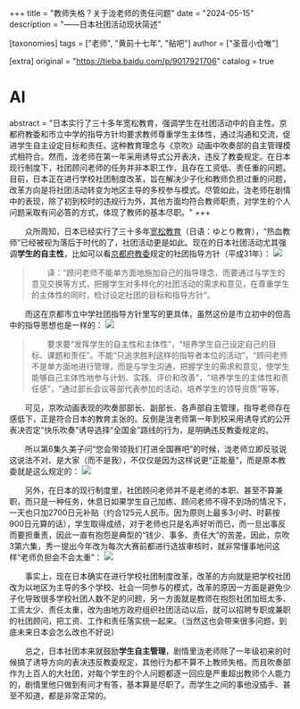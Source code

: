 +++
title = "教师失格？关于泷老师的责任问题"
date = "2024-05-15"
description = "——日本社团活动现状简述"

[taxonomies]
tags = ["老师", "黄前十七年", "贴吧"]
author = ["圣音小仓唯"]

[extra]
original = "https://tieba.baidu.com/p/9017921706"
catalog = true
# AI 
abstract = "日本实行了三十多年宽松教育，强调学生在社团活动中的自主性。京都府教委和市立中学的指导方针均要求教师尊重学生主体性，通过沟通和交流，促进学生自主设定目标和责任。这种教育理念与《京吹》动画中吹奏部的自主管理模式相符合。然而，泷老师在第一年采用诱导式公开表决，违反了教委规定。在日本现行制度下，社团顾问老师的任务并非本职工作，且存在工资低、责任重的问题。目前，日本正在进行学校社团制度改革，旨在解决少子化和教师负担过重的问题，改革方向是将社团活动转变为地区主导的多校参与模式。尽管如此，泷老师在剧情中的表现，除了初到校时的违规行为外，其他方面均符合教师职责，对学生的个人问题采取有问必答的方式，体现了教师的基本尽职。"
+++

&emsp;&emsp;众所周知，日本已经实行了三十多年[宽松教育](https://zh.wikipedia.org/zh-cn/%E5%AF%AC%E8%A3%95%E6%95%99%E8%82%B2)（日语：ゆとり教育），“热血教师”已经被视为落后于时代的了，社团活动更是如此。现在的日本社团活动尤其强调**学生的自主性**，比如可以看[京都府教委](https://www.kyoto-be.ne.jp/kyoto-be/)规定的社团指导方针（平成31年）：
![](/images/关于泷老师的责任问题/1.jpg)

>&emsp;&emsp;译：“顾问老师不能单方面地施加自己的指导理念，而要通过与学生的意见交换等方式，把握学生对多样化的社团活动的需求和意见，在尊重学生的主体性的同时，检讨设定社团的目标和指导方针”。

&emsp;&emsp;而这在京都市立中学社团指导方针里写的更具体，虽然这份是市立初中的但高中的指导思想也是一样的：
![](/images/关于泷老师的责任问题/2.jpg)

>&emsp;&emsp;要求要“发挥学生的自主性和主体性”，“培养学生自己设定自己的目标、课题和责任”。不能“只追求胜利这样的指导者本位的活动”，“顾问老师不是单方面地进行管理，而是与学生沟通，把握学生的需求和意见，使学生能够自己主体性地参与计划、实践、评价和改善”，“培养学生的主体性和责任感”，“通过部长会议等部代表参加的活动，培养学生的领导资质”等等。

&emsp;&emsp;可见，京吹动画表现的吹奏部部长、副部长、各声部自主管理，指导老师存在感低下，正是符合日本的教育主张的。反倒是泷老师第一年到校采用诱导式的公开表决否定“快乐吹奏”诱导选择“全国金”路线的行为，是明确违反教委规定的。

&emsp;&emsp;所以第6集久美子问“您会带领我们打进全国赛吧”的时候，泷老师立即反驳说这说法不对、是大家（而不是我），不仅仅是因为这样说更“正能量”，而是原本教委就是这么规定的：
![](/images/关于泷老师的责任问题/3.jpg)

&emsp;&emsp;另外，在日本的现行制度里，社团顾问老师并不是老师的本职、甚至不算兼职，而只是一种任务，休息日如果学生自己加练、顾问老师不得不到场的情况下，一天也只加2700日元补贴（约合125元人民币。因为原则上最多3小时、时薪按900日元算的话），学生取得成绩，对于老师也只是名声好听而已，而一旦出事反而要担重责，因此一直有抱怨是典型的“钱少、事多、责任大”的苦差。因此，京吹3第六集，秀一提出今年改为每次大赛前都进行选拔审核时，就非常懂事地问这样“老师负担会不会太重”：
![](/images/关于泷老师的责任问题/4.jpg)

&emsp;&emsp;事实上，现在日本确实在进行学校社团制度改革，改革的方向就是把学校社团改为以地区为主导的多个学校、社会一同参与的模式，改革的原因一方面是避免少子化导致很多学校社团人数不足的问题，另一方面就是教师在抱怨社团加班太多、工资太少、责任太重，改为由地方政府组织社团活动以后，就可以招聘专职或兼职的社团顾问，把工资、工作和责任落实统一起来。（当然这也会带来很多问题，到底未来日本会怎么改也不好说）

&emsp;&emsp;总之，日本社团本来就鼓励**学生自主管理**，剧情里泷老师除了一年级初来的时候搞了诱导方向的表决违反教委规定，其他行为都不算不上教师失格。而且吹奏部作为上百人的大社团，对每个学生的个人问题都逐一回应是严重超出教师个人能力的，剧情里他只做到有问才有答，基本算是尽职了。而学生之间的事他没插手、甚至不知道，都是非常正常的。